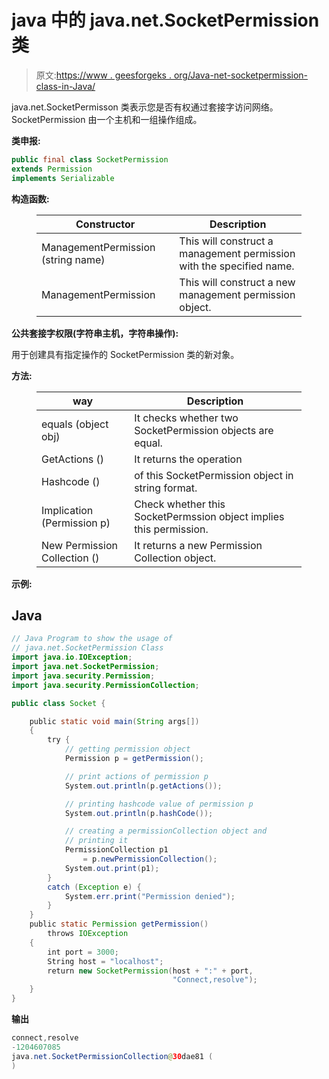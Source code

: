 # java 中的 java.net.SocketPermission 类

> 原文:[https://www . geesforgeks . org/Java-net-socketpermission-class-in-Java/](https://www.geeksforgeeks.org/java-net-socketpermission-class-in-java/)

java.net.SocketPermisson 类表示您是否有权通过套接字访问网络。SocketPermission 由一个主机和一组操作组成。

**类申报:**

```java
public final class SocketPermission
extends Permission
implements Serializable
```

**构造函数:**

<figure class="table">

| Constructor | Description |
| --- | --- |
| ManagementPermission (string name) | This will construct a management permission with the specified name. |
| ManagementPermission | This will construct a new management permission object. |

</figure>

**公共套接字权限(字符串主机，字符串操作):**

用于创建具有指定操作的 SocketPermission 类的新对象。

**方法:**

<figure class="table">

| way | Description |
| --- | --- |
| equals (object obj) | It checks whether two SocketPermission objects are equal. |
| GetActions () | It returns the operation |
| Hashcode () | of this SocketPermission object in string format. |
| Implication (Permission p) | Check whether this SocketPermssion object implies this permission. |
| New Permission Collection () | It returns a new Permission Collection object. |

</figure>

**示例:**

## Java

```java
// Java Program to show the usage of
// java.net.SocketPermission Class
import java.io.IOException;
import java.net.SocketPermission;
import java.security.Permission;
import java.security.PermissionCollection;

public class Socket {

    public static void main(String args[])
    {
        try {
            // getting permission object
            Permission p = getPermission();

            // print actions of permission p
            System.out.println(p.getActions());

            // printing hashcode value of permission p
            System.out.println(p.hashCode());

            // creating a permissionCollection object and
            // printing it
            PermissionCollection p1
                = p.newPermissionCollection();
            System.out.print(p1);
        }
        catch (Exception e) {
            System.err.print("Permission denied");
        }
    }
    public static Permission getPermission()
        throws IOException
    {
        int port = 3000;
        String host = "localhost";
        return new SocketPermission(host + ":" + port,
                                    "Connect,resolve");
    }
}
```

**输出**

```java
connect,resolve
-1204607085
java.net.SocketPermissionCollection@30dae81 (
)
```